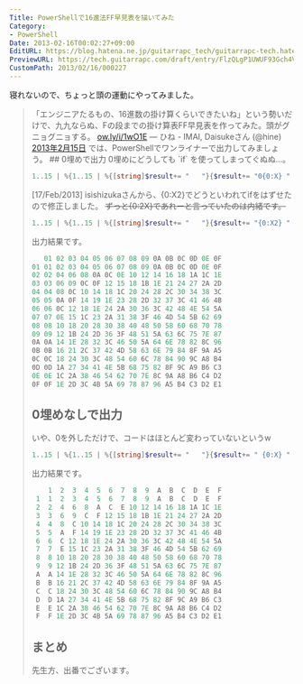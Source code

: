 ```yaml
---
Title: PowerShellで16進法FF早見表を描いてみた
Category:
- PowerShell
Date: 2013-02-16T00:02:27+09:00
EditURL: https://blog.hatena.ne.jp/guitarrapc_tech/guitarrapc-tech.hatenablog.com/atom/entry/6802418398340412411
PreviewURL: https://tech.guitarrapc.com/draft/entry/FlzQLgP1UWUF93Gch4Vm-UZB7xs
CustomPath: 2013/02/16/000227
---
```


<!--
Date: 2013-02-16T00:02:27+09:00
URL: https://tech.guitarrapc.com/entry/2013/02/16/000227
-->

寝れないので、ちょっと頭の運動にやってみました。
<blockquote class="twitter-tweet" lang="ja">
「エンジニアたるもの、16進数の掛け算くらいできたいね」という勢いだけで、九九ならぬ、Fの段までの掛け算表FF早見表を作ってみた。頭がグニョグニョする。 <a href="http://t.co/kTM59iP5" title="http://ow.ly/i/1wO1E">ow.ly/i/1wO1E</a>
— ひね - IMAI, Daisukeさん (@hine) <a href="https://twitter.com/hine/status/302388291100094464">2013年2月15日</a>
では、PowerShellでワンライナーで出力してみましょう。
## 0埋めで出力
0埋めにどうしても `if` を使ってしまってぐぬぬ…。

```ps1
1..15 | %{1..15 | %{[string]$result+= "   "}{$result+= "0{0:X} " -F $_ }{$result += "`n"}}{$result += "$("0{0:X}" -f $_;$_ | %{ $x=$_; 1..15 | %{if(("{0:X}" -F ($_ * $x)).length -eq 1){"0{0:X}" -F ($_ * $x)}else{"{0:X}" -F ($_ * $x)} }}) `n"}{$result}
```

[17/Feb/2013] isishizukaさんから、{0:X2}でどうといわれてifをはずせたので修正しました。 <del datetime="2013-02-17T03:03:25+00:00">ずっと{0:2X}であれーと言っていたのは内緒です。</del>

```ps1
1..15 | %{1..15 | %{[string]$result+= "   "}{$result+= "{0:X2} " -F $_ }{$result += "`n"}}{$result += "$("{0:X2}" -f $_;$_ | %{ $x=$_; 1..15 | %{"{0:X2}" -F ($_ * $x) }}) `n"}{$result}
```

出力結果です。

```ps1
   01 02 03 04 05 06 07 08 09 0A 0B 0C 0D 0E 0F
01 01 02 03 04 05 06 07 08 09 0A 0B 0C 0D 0E 0F
02 02 04 06 08 0A 0C 0E 10 12 14 16 18 1A 1C 1E
03 03 06 09 0C 0F 12 15 18 1B 1E 21 24 27 2A 2D
04 04 08 0C 10 14 18 1C 20 24 28 2C 30 34 38 3C
05 05 0A 0F 14 19 1E 23 28 2D 32 37 3C 41 46 4B
06 06 0C 12 18 1E 24 2A 30 36 3C 42 48 4E 54 5A
07 07 0E 15 1C 23 2A 31 38 3F 46 4D 54 5B 62 69
08 08 10 18 20 28 30 38 40 48 50 58 60 68 70 78
09 09 12 1B 24 2D 36 3F 48 51 5A 63 6C 75 7E 87
0A 0A 14 1E 28 32 3C 46 50 5A 64 6E 78 82 8C 96
0B 0B 16 21 2C 37 42 4D 58 63 6E 79 84 8F 9A A5
0C 0C 18 24 30 3C 48 54 60 6C 78 84 90 9C A8 B4
0D 0D 1A 27 34 41 4E 5B 68 75 82 8F 9C A9 B6 C3
0E 0E 1C 2A 38 46 54 62 70 7E 8C 9A A8 B6 C4 D2
0F 0F 1E 2D 3C 4B 5A 69 78 87 96 A5 B4 C3 D2 E1
```

## 0埋めなしで出力
いや、0を外しただけで、コードはほとんど変わっていないというw

```ps1
1..15 | %{1..15 | %{[string]$result+= "   "}{$result+= " {0:X} " -F $_ }{$result += "`n"}}{$result += "$(" {0:X}" -f $_;$_ | %{ $x=$_; 1..15 | %{if(("{0:X}" -F ($_ * $x)).length -eq 1){" {0:X}" -F ($_ * $x)}else{"{0:X}" -F ($_ * $x)} }}) `n"}{$result}
```

出力結果です。

```ps1
    1  2  3  4  5  6  7  8  9  A  B  C  D  E  F
 1  1  2  3  4  5  6  7  8  9  A  B  C  D  E  F
 2  2  4  6  8  A  C  E 10 12 14 16 18 1A 1C 1E
 3  3  6  9  C  F 12 15 18 1B 1E 21 24 27 2A 2D
 4  4  8  C 10 14 18 1C 20 24 28 2C 30 34 38 3C
 5  5  A  F 14 19 1E 23 28 2D 32 37 3C 41 46 4B
 6  6  C 12 18 1E 24 2A 30 36 3C 42 48 4E 54 5A
 7  7  E 15 1C 23 2A 31 38 3F 46 4D 54 5B 62 69
 8  8 10 18 20 28 30 38 40 48 50 58 60 68 70 78
 9  9 12 1B 24 2D 36 3F 48 51 5A 63 6C 75 7E 87
 A  A 14 1E 28 32 3C 46 50 5A 64 6E 78 82 8C 96
 B  B 16 21 2C 37 42 4D 58 63 6E 79 84 8F 9A A5
 C  C 18 24 30 3C 48 54 60 6C 78 84 90 9C A8 B4
 D  D 1A 27 34 41 4E 5B 68 75 82 8F 9C A9 B6 C3
 E  E 1C 2A 38 46 54 62 70 7E 8C 9A A8 B6 C4 D2
 F  F 1E 2D 3C 4B 5A 69 78 87 96 A5 B4 C3 D2 E1
```

## まとめ
先生方、出番でございます。
